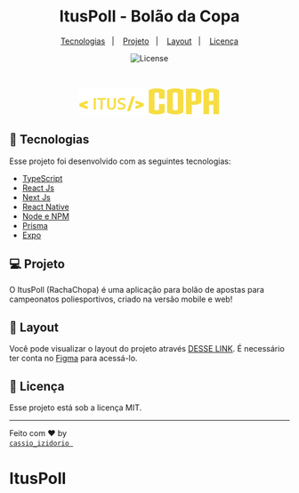 <h1 align="center"> ItusPoll - Bolão da Copa </h1>

<p align="center">
  <a href="#-tecnologias">Tecnologias</a>&nbsp;&nbsp;&nbsp;|&nbsp;&nbsp;&nbsp;
  <a href="#-projeto">Projeto</a>&nbsp;&nbsp;&nbsp;|&nbsp;&nbsp;&nbsp;
  <a href="#-layout">Layout</a>&nbsp;&nbsp;&nbsp;|&nbsp;&nbsp;&nbsp;
  <a href="#memo-licença">Licença</a>
</p>

<p align="center">
  <img alt="License" src="https://img.shields.io/static/v1?label=license&message=MIT&color=49AA26&labelColor=000000">
</p>

<br>

<p align="center">
  <img alt="ituspoll" src="./web/public/logo.svg" width="50%">
</p>

## 🚀 Tecnologias

Esse projeto foi desenvolvido com as seguintes tecnologias:

- [TypeScript](https://www.typescriptlang.org/)
- [React Js](https://pt-br.reactjs.org/)
- [Next Js](https://nextjs.org/)
- [React Native](https://reactnative.dev/)
- [Node e NPM](https://nodejs.org/)
- [Prisma](https://www.prisma.io/studio)
- [Expo](https://expo.dev/)

## 💻 Projeto

O ItusPoll (RachaChopa) é uma aplicação para bolão de apostas para campeonatos poliesportivos, criado na versão mobile e web!

## 🔖 Layout

Você pode visualizar o layout do projeto através [DESSE LINK](<https://www.figma.com/file/JCoujxET5oiv3wm7gBhwtY/Bol%C3%A3o-da-Copa-(Community)?node-id=1%3A2>). É necessário ter conta no [Figma](https://figma.com) para acessá-lo.

## :memo: Licença

Esse projeto está sob a licença MIT.

---

Feito com ♥ by <code><a href="https://instagram.com/cassio_izidorio"> cassio_izidorio </a></code>

# ItusPoll
